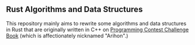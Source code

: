 ## Rust Algorithms and Data Structures

This repository mainly aims to rewrite some algorithms and data structures in Rust that are originally written in C++ on [Programming Contest Challenge Book](https://www.amazon.co.jp/dp/B00CY9256C) (which is affectionately nicknamed "Arihon".)
